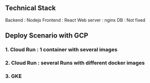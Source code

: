## Technical Stack
Backend : Nodejs
Frontend : React
Web server : nginx
DB : Not fixed

## Deploy Scenario with GCP
### 1. Cloud Run : 1 container with several images

### 2. Cloud Run : several Runs with different docker images

### 3. GKE

